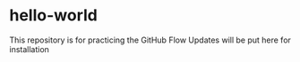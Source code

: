 # hello-world
This repository is for practicing the GitHub Flow
Updates will be put here for installation 
  
